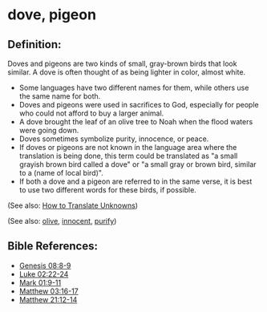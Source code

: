 # dove, pigeon #

## Definition: ##

Doves and pigeons are two kinds of small, gray-brown birds that look similar. A dove is often thought of as being lighter in color, almost white.

* Some languages have two different names for them, while others use the same name for both.
* Doves and pigeons were used in sacrifices to God, especially for people who could not afford to buy a larger animal.
* A dove brought the leaf of an olive tree to Noah when the flood waters were going down.
* Doves sometimes symbolize purity, innocence, or peace.
* If doves or pigeons are not known in the language area where the translation is being done, this term could be translated as "a small grayish brown bird called a dove" or "a small gray or brown bird, similar to a (name of local bird)".
* If both a dove and a pigeon are referred to in the same verse, it is best to use two different words for these birds, if possible.

(See also: [How to Translate Unknowns](https://git.door43.org/Door43/en-ta-translate-vol1/src/master/content/translate_unknown.md))

(See also: [olive](../other/olive.md), [innocent](../kt/innocent.md), [purify](../kt/purify.md))

## Bible References: ##

* [Genesis 08:8-9](https://door43.org/en/bible/notes/gen/08/08)
* [Luke 02:22-24](https://door43.org/en/bible/notes/luk/02/22)
* [Mark 01:9-11](https://door43.org/en/bible/notes/mrk/01/09)
* [Matthew 03:16-17](https://door43.org/en/bible/notes/mat/03/16)
* [Matthew 21:12-14](https://door43.org/en/bible/notes/mat/21/12)

